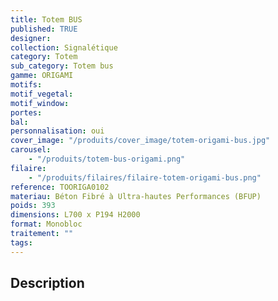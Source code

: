 ```yaml
---
title: Totem BUS
published: TRUE
designer:
collection: Signalétique
category: Totem
sub_category: Totem bus
gamme: ORIGAMI
motifs:
motif_vegetal:
motif_window:
portes:
bal:
personnalisation: oui
cover_image: "/produits/cover_image/totem-origami-bus.jpg"
carousel:
    - "/produits/totem-bus-origami.png"
filaire:
    - "/produits/filaires/filaire-totem-origami-bus.png"
reference: TOORIGA0102
materiau: Béton Fibré à Ultra-hautes Performances (BFUP)
poids: 393
dimensions: L700 x P194 H2000
format: Monobloc
traitement: ""
tags:
---
```


## Description
